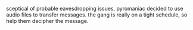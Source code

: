 sceptical of probable eavesdropping issues, pyromaniac decided to use audio files to transfer messages. the gang is really on a tight schedule, so help them decipher the message.